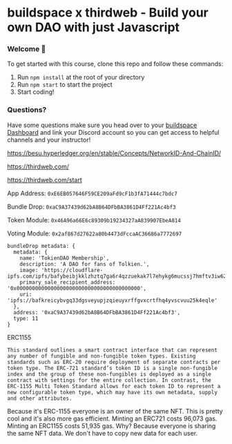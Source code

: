 # buildspace x thirdweb - Build your own DAO with just Javascript

### **Welcome 👋**
To get started with this course, clone this repo and follow these commands:

1. Run `npm install` at the root of your directory
2. Run `npm start` to start the project
3. Start coding!

### **Questions?**
Have some questions make sure you head over to your [buildspace Dashboard](https://app.buildspace.so/projects/COb520aae3-7925-42f4-a5e7-eaf718933766) and link your Discord account so you can get access to helpful channels and your instructor!

https://besu.hyperledger.org/en/stable/Concepts/NetworkID-And-ChainID/

https://thirdweb.com/

https://thirdweb.com/start

App Address: `0xE6EB057646F59CE209aFd9cF1b3fA71444c7bdc7`

Bundle Drop: `0xaC9A37439d62bA8B64DFbBA3861D4Ff221Ac4bf3`

Token Module: `0x46A96a66E6c89309b19234327aA839907EbeA814`

Voting Module: `0x2af867d27622a80b4473dFccaAC36686a7772697`

```
bundleDrop metadata: {
  metadata: {
    name: 'TokienDAO Membership',
    description: 'A DAO for fans of Tolkien.',
    image: 'https://cloudflare-ipfs.com/ipfs/bafybeibjkklzhztq7ga6r4qzzuekak7l7ehykg6mucssj7hmftv3iw62aq',
    primary_sale_recipient_address: '0x0000000000000000000000000000000000000000',
    uri: 'ipfs://bafkreicybvgq33dgsveyupjzqieuyxrffgvxcrtfhq4yvscvuu25k4eqle'
  },
  address: '0xaC9A37439d62bA8B64DFbBA3861D4Ff221Ac4bf3',
  type: 11
}
```

ERC1155
```
This standard outlines a smart contract interface that can represent any number of fungible and non-fungible token types. Existing standards such as ERC-20 require deployment of separate contracts per token type. The ERC-721 standard’s token ID is a single non-fungible index and the group of these non-fungibles is deployed as a single contract with settings for the entire collection. In contrast, the ERC-1155 Multi Token Standard allows for each token ID to represent a new configurable token type, which may have its own metadata, supply and other attributes.
```

Because it's ERC-1155 everyone is an owner of the same NFT. This is pretty cool and it's also more gas efficient. Minting an ERC721 costs 96,073 gas. Minting an ERC1155 costs 51,935 gas. Why? Because everyone is sharing the same NFT data. We don't have to copy new data for each user.